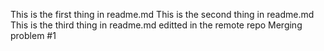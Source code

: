 This is the first thing in readme.md
This is the second thing in readme.md
This is the third thing in readme.md editted in the remote repo 
Merging problem #1
